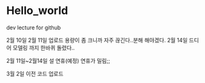 # Hello_world
dev lecture for github

2월 10일
2월 11일 업로드 용량이 좀 크니까 자주 끊긴다..분해 해야겠다.
2월 14일 드디어 모델링 까지 한바퀴 돌렸다..


2월 11일~2월14일 설 연휴(예정)
연휴가 밀림;;

3월 2일 이전 코드 업로드
